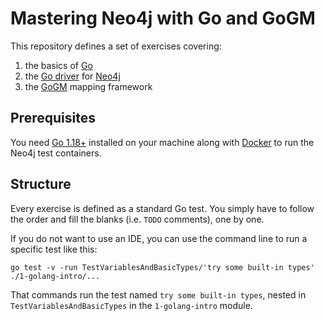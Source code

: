# Mastering Neo4j with Go and GoGM

This repository defines a set of exercises covering:

1. the basics of [Go](https://go.dev/)
2. the [Go driver](https://github.com/neo4j/neo4j-go-driver) for [Neo4j](https://neo4j.com/)
3. the [GoGM](https://github.com/mindstand/gogm) mapping framework

## Prerequisites

You need [Go 1.18+](https://go.dev/dl/) installed on your machine along with [Docker](https://docs.docker.com/get-docker/) to run the Neo4j test containers.

## Structure

Every exercise is defined as a standard Go test.
You simply have to follow the order and fill the blanks (i.e. `TODO` 
comments), one by one.

If you do not want to use an IDE, you can use the command line to run a 
specific test like this:

```shell
go test -v -run TestVariablesAndBasicTypes/'try some built-in types' ./1-golang-intro/...
```

That commands run the test named `try some built-in types`, nested in 
`TestVariablesAndBasicTypes` in the `1-golang-intro` module.